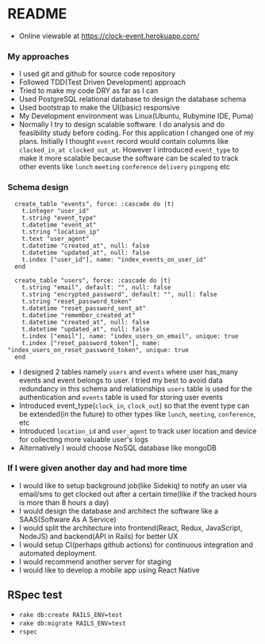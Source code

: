 # README
* Online viewable at https://clock-event.herokuapp.com/

### My approaches
* I used git and github for source code repository
* Followed TDD(Test Driven Development) approach
* Tried to make my code DRY as far as I can
* Used PostgreSQL relational database to design the database schema
* Used bootstrap to make the UI(basic) responsive
* My Development environment was Linux(Ubuntu, Rubymine IDE, Puma)
* Normally I try to design scalable software. I do analysis and do feasibility study before coding.
  For this application I changed one of my plans. Initially I thought `event` record would contain
  columns like `clocked_in_at clocked_out_at`. However I introduced `event_type` to make it more scalable
  because the software can be scaled to track other events like `lunch` `meeting` `conference` `delivery` `pingpong` etc

### Schema design
```
  create_table "events", force: :cascade do |t|
    t.integer "user_id"
    t.string "event_type"
    t.datetime "event_at"
    t.string "location_ip"
    t.text "user_agent"
    t.datetime "created_at", null: false
    t.datetime "updated_at", null: false
    t.index ["user_id"], name: "index_events_on_user_id"
  end

  create_table "users", force: :cascade do |t|
    t.string "email", default: "", null: false
    t.string "encrypted_password", default: "", null: false
    t.string "reset_password_token"
    t.datetime "reset_password_sent_at"
    t.datetime "remember_created_at"
    t.datetime "created_at", null: false
    t.datetime "updated_at", null: false
    t.index ["email"], name: "index_users_on_email", unique: true
    t.index ["reset_password_token"], name: "index_users_on_reset_password_token", unique: true
  end
```
* I designed 2 tables namely `users` and `events` where user has_many events and event 
  belongs to user. I tried my best to avoid data redundancy  in this schema and relationships
  `users` table is used for the authentication and `events` table is used for storing user events
* Introduced event_type(`clock_in`, `clock_out`) so that the event type can be extended(in the future) to other types
  like `lunch`, `meeting`, `conference`, etc 
* Introduced `location_id` and `user_agent` to track user location and device
  for collecting more valuable user's logs  
* Alternatively I would choose NoSQL database like mongoDB  
  
### If I were given another day and had more time
* I would like to setup background job(like Sidekiq) to notify an user via email/sms
  to get clocked out after a certain time(like if the tracked hours is more than 8 hours a day)
* I would design the database and architect the software like a SAAS(Software As A Service) 
* I would split the architecture into frontend(React, Redux, JavaScript, NodeJS) and backend(API in Rails) for better UX
* I would setup CI(perhaps github actions) for continuous integration and automated deployment.
* I would recommend another server for staging
* I would like to develop a mobile app using React Native


## RSpec test
* `rake db:create RAILS_ENV=test`
* `rake db:migrate RAILS_ENV=test`
* `rspec`